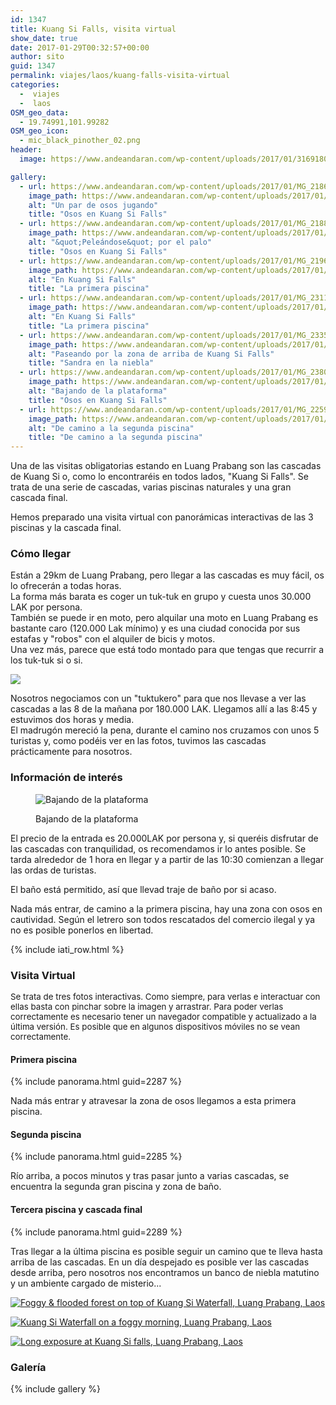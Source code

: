```yaml
---
id: 1347
title: Kuang Si Falls, visita virtual
show_date: true
date: 2017-01-29T00:32:57+00:00
author: sito
guid: 1347
permalink: viajes/laos/kuang-falls-visita-virtual
categories:
  -  viajes
  -  laos
OSM_geo_data:
  - 19.74991,101.99282
OSM_geo_icon:
  - mic_black_pinother_02.png
header:
  image: https://www.andeandaran.com/wp-content/uploads/2017/01/31691808044_ae8292d7e0_b-1024x545.jpg

gallery:
  - url: https://www.andeandaran.com/wp-content/uploads/2017/01/MG_2186.jpg
    image_path: https://www.andeandaran.com/wp-content/uploads/2017/01/MG_2186-150x150.jpg
    alt: "Un par de osos jugando"
    title: "Osos en Kuang Si Falls" 
  - url: https://www.andeandaran.com/wp-content/uploads/2017/01/MG_2188.jpg
    image_path: https://www.andeandaran.com/wp-content/uploads/2017/01/MG_2188-150x150.jpg
    alt: "&quot;Peleándose&quot; por el palo"
    title: "Osos en Kuang Si Falls" 
  - url: https://www.andeandaran.com/wp-content/uploads/2017/01/MG_2196-Panorama.jpg
    image_path: https://www.andeandaran.com/wp-content/uploads/2017/01/MG_2196-Panorama-150x150.jpg
    alt: "En Kuang Si Falls"
    title: "La primera piscina" 
  - url: https://www.andeandaran.com/wp-content/uploads/2017/01/MG_2311.jpg
    image_path: https://www.andeandaran.com/wp-content/uploads/2017/01/MG_2311-150x150.jpg
    alt: "En Kuang Si Falls"
    title: "La primera piscina"
  - url: https://www.andeandaran.com/wp-content/uploads/2017/01/MG_2335.jpg
    image_path: https://www.andeandaran.com/wp-content/uploads/2017/01/MG_2335-150x150.jpg
    alt: "Paseando por la zona de arriba de Kuang Si Falls"
    title: "Sandra en la niebla"
  - url: https://www.andeandaran.com/wp-content/uploads/2017/01/MG_2380.jpg
    image_path: https://www.andeandaran.com/wp-content/uploads/2017/01/MG_2380-150x150.jpg
    alt: "Bajando de la plataforma"
    title: "Osos en Kuang Si Falls" 
  - url: https://www.andeandaran.com/wp-content/uploads/2017/01/MG_2259-Panorama.jpg
    image_path: https://www.andeandaran.com/wp-content/uploads/2017/01/MG_2259-Panorama-150x150.jpg
    alt: "De camino a la segunda piscina"
    title: "De camino a la segunda piscina"
---
```


  Una de las visitas obligatorias estando en Luang Prabang son las cascadas de Kuang Si o, como lo encontraréis en todos lados, "Kuang Si Falls". Se trata de una serie de cascadas, varias piscinas naturales y una gran cascada final.



  Hemos preparado una visita virtual con panorámicas interactivas de las 3 piscinas y la cascada final.


### Cómo llegar



  Están a 29km de Luang Prabang, pero llegar a las cascadas es muy fácil, os lo ofrecerán a todas horas.<br /> La forma más barata es coger un tuk-tuk en grupo y cuesta unos 30.000  LAK por persona.<br /> También se puede ir en moto, pero alquilar una moto en Luang Prabang es bastante caro (120.000 Lak mínimo) y es una ciudad conocida por  sus estafas y "robos" con el alquiler de bicis y motos.<br /> Una vez más, parece que está todo montado para que tengas que recurrir a los tuk-tuk si o si.



  <img class="img-rounded alignright wp-image-1356 size-medium" src="https://www.andeandaran.com/wp-content/uploads/2017/01/MG_2311-300x200.jpg" />
  
  Nosotros negociamos con un "tuktukero" para que nos llevase a ver las cascadas a las 8 de la mañana por 180.000 LAK. Llegamos allí a las 8:45 y estuvimos dos horas y media.<br /> El madrugón mereció la pena, durante el camino nos cruzamos con unos 5 turistas y, como podéis ver en las fotos, tuvimos las cascadas prácticamente para nosotros.


### Información de interés
<figure id="attachment_1358" class="wp-caption alignleft">

<img class="img-rounded wp-image-1358 size-medium" src="https://www.andeandaran.com/wp-content/uploads/2017/01/MG_2380-300x200.jpg" alt="Bajando de la plataforma" /> <figcaption class="wp-caption-text">Bajando de la plataforma</figcaption></figure> 


  El precio de la entrada es 20.000LAK por persona y, si queréis disfrutar de las cascadas con tranquilidad, os recomendamos ir lo antes posible. Se tarda alrededor de 1 hora en llegar y a partir de las 10:30 comienzan a llegar las ordas de turistas.



  El baño está permitido, así que llevad traje de baño por si acaso.



  Nada más entrar, de camino a la primera piscina, hay una zona con osos en cautividad. Según el letrero son todos rescatados del comercio ilegal y ya no es posible ponerlos en libertad.



  <!-- Start shortcoder -->
  
  {% include iati_row.html %}
  
  
  <!-- End shortcoder v4.0.3-->


### Visita Virtual

<span style="font-size: 10pt;">Se trata de tres fotos interactivas. Como siempre, para verlas e interactuar con ellas basta con pinchar sobre la imagen y arrastrar. Para poder verlas correctamente es necesario tener un navegador compatible y actualizado a la última versión. Es posible que en algunos dispositivos móviles no se vean correctamente.</span>


#### Primera piscina


{% include panorama.html guid=2287 %}


  Nada más entrar y atravesar la zona de osos llegamos a esta primera piscina.


#### Segunda piscina


{% include panorama.html guid=2285 %}


  Río arriba, a pocos minutos y tras pasar junto a varias cascadas, se encuentra la segunda gran piscina y zona de baño.


#### Tercera piscina y cascada final


{% include panorama.html guid=2289 %}


  Tras llegar a la última piscina es posible seguir un camino que te lleva hasta arriba de las cascadas. En un día despejado es posible ver las cascadas desde arriba, pero nosotros nos encontramos un banco de niebla matutino y un ambiente cargado de misterio...


[<img src="https://live.staticflickr.com/494/31716664263_386387ae9c_c.jpg" alt="Foggy & flooded forest on top of Kuang Si Waterfall, Luang Prabang, Laos"  />](https://www.flickr.com/photos/sitoo/31716664263/in/dateposted/)

[<img src="https://live.staticflickr.com/393/31691808044_ae8292d7e0_c.jpg" alt="Kuang Si Waterfall on a foggy morning, Luang Prabang, Laos" />](https://www.flickr.com/photos/sitoo/31691808044/in/dateposted/)

[<img src="https://live.staticflickr.com/358/32393580612_ceaff972f2_c.jpg" alt="Long exposure at Kuang Si falls, Luang Prabang, Laos" />](https://www.flickr.com/photos/sitoo/32393580612/in/dateposted/)

### Galería

{% include gallery %}